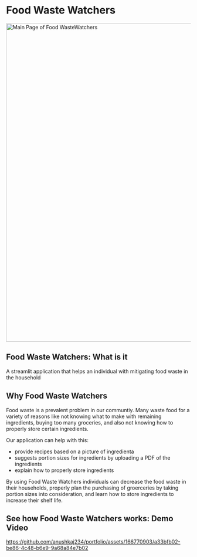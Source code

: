 # Food Waste Watchers
 <img width="869" alt="Main Page of Food WasteWatchers" src="https://github.com/anushkaj234/portfolio/assets/166770903/5f204f7a-3b3f-46ac-bae9-36ac23eba82f">

 ## Food Waste Watchers: What is it
 A streamlit application that helps an individual with mitigating food waste in the household
 ## Why Food Waste Watchers 
Food waste is a prevalent problem in our communtiy. Many waste food for a variety of reasons like not knowing what to make with remaining ingredients, buying too many groceries, and also not knowing how to properly store certain ingredients. 

 Our application can help with this:
   * provide recipes based on a picture of ingredienta
   * suggests portion sizes for ingredients by uploading a PDF of the ingredients
   * explain how to properly store ingredients

By using Food Waste Watchers individuals can decrease the food waste in their households, properly plan the purchasing of groerceries by taking portion sizes into consideration, and learn how to store ingredients to increase their shelf life. 
## See how Food Waste Watchers works: Demo Video 

https://github.com/anushkaj234/portfolio/assets/166770903/a33bfb02-be86-4c48-b6e9-9a68a84e7b02

